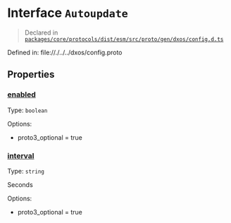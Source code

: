 # Interface `Autoupdate`
> Declared in [`packages/core/protocols/dist/esm/src/proto/gen/dxos/config.d.ts`]()

Defined in:
   file://./../../dxos/config.proto
## Properties
### [enabled]()
Type: <code>boolean</code>

Options:
  - proto3_optional = true
### [interval]()
Type: <code>string</code>

Seconds

Options:
  - proto3_optional = true